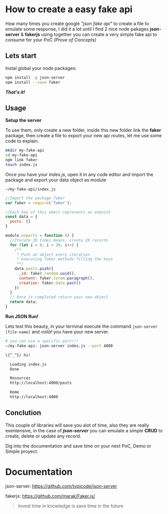 How to create a easy fake api
===

How many times you create google _"json fake api"_ to create a file to emulate some response, I did it a lot until I find 2 nice node pakages **json-server** & **fakerjs** using together you can create a very simple fake api to consume for your PoC _(Prove of Concepts)_

Lets start
---

Instal global your node packages:
```bash
npm install -g json-server
npm install --save faker
```
_**That's it!**_

Usage
---

**Setup the server**

To use them, only create a new folder, inside this new folder link the **faker** package, then create a file to export your new api routes, let me use some code to explain.

``` bash
mkdir my-fake-api
cd my-fake-api
npm link faker
touch index.js
```
Once you have your _index.js_, open it in any code editor and import the package and export your data object as module

`~/my-fake-api/index.js`
``` javascript
//Import the package faker
var faker = require('faker');

//Each key of this obect represents an enpoint
const data = {
  posts: []
}

module.exports = function () {
  //Iterate 20 times means, create 20 records
  for (let i = 0; i < 20; i++) {
    /**
     * Push an object every iteration
     * executing faker methods filling the keys
     **/
    data.posts.push({
      _id: faker.random.uuid(),
      content: faker.lorem.paragraph(),
      creation: faker.date.past()
    })
  }
  // Once is completed return your new object
  return data;
}
```

**Run JSON Run!**

Lets test this beauty, in your terminal execute the command `json-server [file-name]` and _voilà!_ you have your new server.

```bash
# you can use a specific port!!!
~/my-fake-api: json-server index.js --port 4000

\{^_^}/ hi!

  Loading index.js
  Done

  Resources
  http://localhost:4000/posts

  Home
  http://localhost:4000
```

Conclution
---

This couple of libraries will save you alot of time, also they are really exentensive, in the case of _**json-server**_ you can emulate a simple **CRUD** to create, delete or update any record.

Dig into the documentation and save time on your next PoC, Demo or Simple proyect.

Documentation
===
json-server: https://github.com/typicode/json-server

fakerjs: https://github.com/marak/Faker.js/

> Invest time in knowledge is save time in the future
